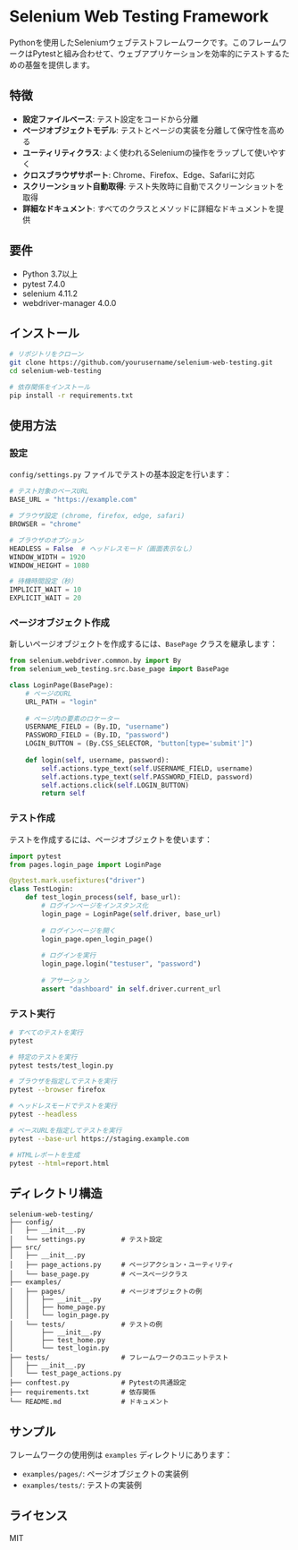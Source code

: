 # Selenium Web Testing Framework

Pythonを使用したSeleniumウェブテストフレームワークです。このフレームワークはPytestと組み合わせて、ウェブアプリケーションを効率的にテストするための基盤を提供します。

## 特徴

- **設定ファイルベース**: テスト設定をコードから分離
- **ページオブジェクトモデル**: テストとページの実装を分離して保守性を高める
- **ユーティリティクラス**: よく使われるSeleniumの操作をラップして使いやすく
- **クロスブラウザサポート**: Chrome、Firefox、Edge、Safariに対応
- **スクリーンショット自動取得**: テスト失敗時に自動でスクリーンショットを取得
- **詳細なドキュメント**: すべてのクラスとメソッドに詳細なドキュメントを提供

## 要件

- Python 3.7以上
- pytest 7.4.0
- selenium 4.11.2
- webdriver-manager 4.0.0

## インストール

```bash
# リポジトリをクローン
git clone https://github.com/yourusername/selenium-web-testing.git
cd selenium-web-testing

# 依存関係をインストール
pip install -r requirements.txt
```

## 使用方法

### 設定

`config/settings.py` ファイルでテストの基本設定を行います：

```python
# テスト対象のベースURL
BASE_URL = "https://example.com"

# ブラウザ設定 (chrome, firefox, edge, safari)
BROWSER = "chrome"

# ブラウザのオプション
HEADLESS = False  # ヘッドレスモード（画面表示なし）
WINDOW_WIDTH = 1920
WINDOW_HEIGHT = 1080

# 待機時間設定（秒）
IMPLICIT_WAIT = 10
EXPLICIT_WAIT = 20
```

### ページオブジェクト作成

新しいページオブジェクトを作成するには、`BasePage` クラスを継承します：

```python
from selenium.webdriver.common.by import By
from selenium_web_testing.src.base_page import BasePage

class LoginPage(BasePage):
    # ページのURL
    URL_PATH = "login"
    
    # ページ内の要素のロケーター
    USERNAME_FIELD = (By.ID, "username")
    PASSWORD_FIELD = (By.ID, "password")
    LOGIN_BUTTON = (By.CSS_SELECTOR, "button[type='submit']")
    
    def login(self, username, password):
        self.actions.type_text(self.USERNAME_FIELD, username)
        self.actions.type_text(self.PASSWORD_FIELD, password)
        self.actions.click(self.LOGIN_BUTTON)
        return self
```

### テスト作成

テストを作成するには、ページオブジェクトを使います：

```python
import pytest
from pages.login_page import LoginPage

@pytest.mark.usefixtures("driver")
class TestLogin:
    def test_login_process(self, base_url):
        # ログインページをインスタンス化
        login_page = LoginPage(self.driver, base_url)
        
        # ログインページを開く
        login_page.open_login_page()
        
        # ログインを実行
        login_page.login("testuser", "password")
        
        # アサーション
        assert "dashboard" in self.driver.current_url
```

### テスト実行

```bash
# すべてのテストを実行
pytest

# 特定のテストを実行
pytest tests/test_login.py

# ブラウザを指定してテストを実行
pytest --browser firefox

# ヘッドレスモードでテストを実行
pytest --headless

# ベースURLを指定してテストを実行
pytest --base-url https://staging.example.com

# HTMLレポートを生成
pytest --html=report.html
```

## ディレクトリ構造

```
selenium-web-testing/
├── config/
│   ├── __init__.py
│   └── settings.py         # テスト設定
├── src/
│   ├── __init__.py
│   ├── page_actions.py     # ページアクション・ユーティリティ
│   └── base_page.py        # ベースページクラス
├── examples/
│   ├── pages/              # ページオブジェクトの例
│   │   ├── __init__.py
│   │   ├── home_page.py
│   │   └── login_page.py
│   └── tests/              # テストの例
│       ├── __init__.py
│       ├── test_home.py
│       └── test_login.py
├── tests/                  # フレームワークのユニットテスト
│   ├── __init__.py
│   └── test_page_actions.py
├── conftest.py             # Pytestの共通設定
├── requirements.txt        # 依存関係
└── README.md               # ドキュメント
```

## サンプル

フレームワークの使用例は `examples` ディレクトリにあります：

- `examples/pages/`: ページオブジェクトの実装例
- `examples/tests/`: テストの実装例

## ライセンス

MIT